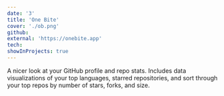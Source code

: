 ```yaml
---
date: '3'
title: 'One Bite'
cover: './ob.png'
github:
external: 'https://onebite.app'
tech:
showInProjects: true
---
```


A nicer look at your GitHub profile and repo stats. Includes data visualizations of your top languages, starred repositories, and sort through your top repos by number of stars, forks, and size.
